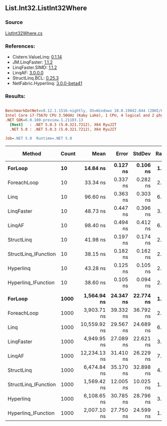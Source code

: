 ﻿## List.Int32.ListInt32Where

### Source
[ListInt32Where.cs](../LinqBenchmarks/List/Int32/ListInt32Where.cs)

### References:
- Cistern.ValueLinq: [0.1.14](https://www.nuget.org/packages/Cistern.ValueLinq/0.1.14)
- JM.LinqFaster: [1.1.2](https://www.nuget.org/packages/JM.LinqFaster/1.1.2)
- LinqFaster.SIMD: [1.1.2](https://www.nuget.org/packages/LinqFaster.SIMD/1.0.3)
- LinqAF: [3.0.0.0](https://www.nuget.org/packages/LinqAF/3.0.0.0)
- StructLinq.BCL: [0.25.3](https://www.nuget.org/packages/StructLinq.BCL/0.25.3)
- NetFabric.Hyperlinq: [3.0.0-beta41](https://www.nuget.org/packages/NetFabric.Hyperlinq/3.0.0-beta41)

### Results:
``` ini

BenchmarkDotNet=v0.12.1.1516-nightly, OS=Windows 10.0.19042.844 (20H2/October2020Update)
Intel Core i7-7567U CPU 3.50GHz (Kaby Lake), 1 CPU, 4 logical and 2 physical cores
.NET SDK=6.0.100-preview.1.21103.13
  [Host]   : .NET 5.0.3 (5.0.321.7212), X64 RyuJIT
  .NET 5.0 : .NET 5.0.3 (5.0.321.7212), X64 RyuJIT

Job=.NET 5.0  Runtime=.NET 5.0  

```
|               Method | Count |         Mean |     Error |    StdDev | Ratio | RatioSD |  Gen 0 | Gen 1 | Gen 2 | Allocated |
|--------------------- |------ |-------------:|----------:|----------:|------:|--------:|-------:|------:|------:|----------:|
|              **ForLoop** |    **10** |     **14.84 ns** |  **0.127 ns** |  **0.106 ns** |  **1.00** |    **0.00** |      **-** |     **-** |     **-** |         **-** |
|          ForeachLoop |    10 |     33.34 ns |  0.337 ns |  0.282 ns |  2.25 |    0.03 |      - |     - |     - |         - |
|                 Linq |    10 |     96.60 ns |  0.363 ns |  0.303 ns |  6.51 |    0.05 | 0.0343 |     - |     - |      72 B |
|           LinqFaster |    10 |     48.73 ns |  0.447 ns |  0.396 ns |  3.28 |    0.04 | 0.0344 |     - |     - |      72 B |
|               LinqAF |    10 |     98.40 ns |  0.494 ns |  0.412 ns |  6.63 |    0.06 |      - |     - |     - |         - |
|           StructLinq |    10 |     41.98 ns |  0.197 ns |  0.174 ns |  2.83 |    0.02 | 0.0153 |     - |     - |      32 B |
| StructLinq_IFunction |    10 |     38.15 ns |  0.182 ns |  0.162 ns |  2.57 |    0.02 |      - |     - |     - |         - |
|            Hyperlinq |    10 |     43.28 ns |  0.125 ns |  0.105 ns |  2.92 |    0.02 |      - |     - |     - |         - |
|  Hyperlinq_IFunction |    10 |     38.60 ns |  0.105 ns |  0.094 ns |  2.60 |    0.02 |      - |     - |     - |         - |
|                      |       |              |           |           |       |         |        |       |       |           |
|              **ForLoop** |  **1000** |  **1,564.94 ns** | **24.347 ns** | **22.774 ns** |  **1.00** |    **0.00** |      **-** |     **-** |     **-** |         **-** |
|          ForeachLoop |  1000 |  3,903.71 ns | 39.332 ns | 36.792 ns |  2.49 |    0.03 |      - |     - |     - |         - |
|                 Linq |  1000 | 10,559.92 ns | 29.567 ns | 24.689 ns |  6.75 |    0.09 | 0.0305 |     - |     - |      72 B |
|           LinqFaster |  1000 |  4,949.95 ns | 27.089 ns | 22.621 ns |  3.16 |    0.05 | 2.0523 |     - |     - |   4,304 B |
|               LinqAF |  1000 | 12,234.13 ns | 31.410 ns | 26.229 ns |  7.82 |    0.11 |      - |     - |     - |         - |
|           StructLinq |  1000 |  6,474.84 ns | 35.170 ns | 32.898 ns |  4.14 |    0.07 | 0.0153 |     - |     - |      32 B |
| StructLinq_IFunction |  1000 |  1,569.42 ns | 12.005 ns | 10.025 ns |  1.00 |    0.02 |      - |     - |     - |         - |
|            Hyperlinq |  1000 |  6,108.65 ns | 30.785 ns | 28.796 ns |  3.90 |    0.07 |      - |     - |     - |         - |
|  Hyperlinq_IFunction |  1000 |  2,007.10 ns | 27.750 ns | 24.599 ns |  1.28 |    0.03 |      - |     - |     - |         - |
